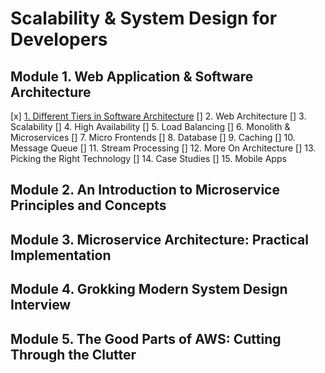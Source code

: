 # Scalability & System Design for Developers

## Module 1. Web Application & Software Architecture

[x] [1. Different Tiers in Software Architecture](/module1/module1_topic1.md)
[] 2. Web Architecture
[] 3. Scalability
[] 4. High Availability
[] 5. Load Balancing
[] 6. Monolith & Microservices
[] 7. Micro Frontends
[] 8. Database
[] 9. Caching
[] 10. Message Queue
[] 11. Stream Processing
[] 12. More On Architecture
[] 13. Picking the Right Technology
[] 14. Case Studies
[] 15. Mobile Apps


## Module 2. An Introduction to Microservice Principles and Concepts

## Module 3. Microservice Architecture: Practical Implementation

## Module 4. Grokking Modern System Design Interview

## Module 5. The Good Parts of AWS: Cutting Through the Clutter